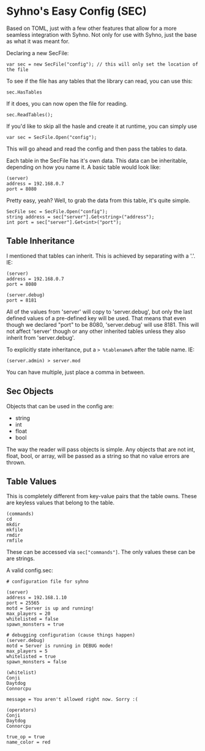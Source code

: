 ﻿Syhno's Easy Config (SEC)
=========================
Based on TOML, just with a few other features that allow for a more seamless integration with Syhno. Not
only for use with Syhno, just the base as what it was meant for.

Declaring a new SecFile:
```
var sec = new SecFile("config"); // this will only set the location of the file
```
To see if the file has any tables that the library can read, you can use this:
```
sec.HasTables
```
If it does, you can now open the file for reading.
```
sec.ReadTables();
```
If you'd like to skip all the hasle and create it at runtime, you can simply use
```
var sec = SecFile.Open("config");
```
This will go ahead and read the config and then pass the tables to data.

Each table in the SecFile has it's own data. This data can be inheritable, depending on how you name it. A
basic table would look like:
```
(server)
address = 192.168.0.7
port = 8080
```
Pretty easy, yeah? Well, to grab the data from this table, it's quite simple.
```
SecFile sec = SecFile.Open("config");
string address = sec["server"].Get<string>("address");
int port = sec["server"].Get<int>("port");
```

Table Inheritance
-----------------
I mentioned that tables can inherit. This is achieved by separating with a '.'. IE:
```
(server)
address = 192.168.0.7
port = 8080

(server.debug)
port = 8181
```

All of the values from 'server' will copy to 'server.debug', but only the last defined values of a
pre-defined key will be used. That means that even though we declared "port" to be 8080, 'server.debug'
will use 8181. This will not affect 'server' though or any other inherited tables unless they also inherit
from 'server.debug'.

To explicitly state inheritance, put a `> %tablename%` after the table name. IE:
```
(server.admin) > server.mod
```
You can have multiple, just place a comma in between.

Sec Objects
-----------
Objects that can be used in the config are:
- string 
- int
- float
- bool

The way the reader will pass objects is simple. Any objects that are not int, float, bool, or array, will
be passed as a string so that no value errors are thrown. 

Table Values
------------
This is completely different from key-value pairs that the table owns. These are keyless values that belong
to the table.
```
(commands)
cd
mkdir
mkfile
rmdir
rmfile
```
These can be accessed via `sec["commands"]`. The only values these can be are strings.

A valid config.sec:
```
# configuration file for syhno

(server)
address = 192.168.1.10
port = 25565
motd = Server is up and running!
max_players = 20
whitelisted = false
spawn_monsters = true

# debugging configuration (cause things happen)
(server.debug)
motd = Server is running in DEBUG mode!
max_players = 5
whitelisted = true
spawn_monsters = false

(whitelist)
Conji
Daytdog
Connorcpu

message = You aren't allowed right now. Sorry :(

(operators)
Conji
Daytdog
Connorcpu

true_op = true
name_color = red
```
